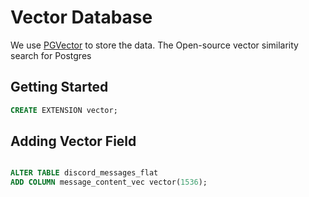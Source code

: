 # Vector Database

We use [PGVector]( https://github.com/pgvector/pgvector) to store the data. The Open-source vector similarity search for Postgres

## Getting Started

```sql 
CREATE EXTENSION vector;
```

## Adding Vector Field

```sql

ALTER TABLE discord_messages_flat 
ADD COLUMN message_content_vec vector(1536);
```





